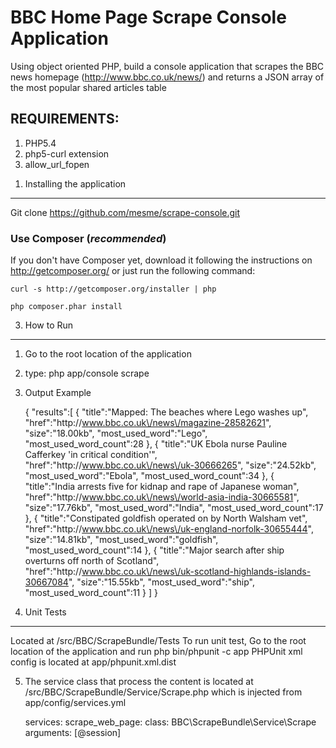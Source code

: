 BBC Home Page Scrape Console Application
========================

Using object oriented PHP, build a console application that scrapes the BBC news homepage (http://www.bbc.co.uk/news/) and returns a JSON array of the most popular
shared articles table

REQUIREMENTS:
----------------------------------

1. PHP5.4
2. php5-curl extension
3. allow_url_fopen


1) Installing the application
----------------------------------

Git clone https://github.com/mesme/scrape-console.git

### Use Composer (*recommended*)

If you don't have Composer yet, download it following the instructions on
http://getcomposer.org/ or just run the following command:

    curl -s http://getcomposer.org/installer | php

    php composer.phar install

3. How to Run
----------------------------------
 1. Go to the root location of the application
 2. type: php app/console scrape
 3. Output Example

    {
       "results":[
          {
             "title":"Mapped: The beaches where Lego washes up",
             "href":"http:\/\/www.bbc.co.uk\/news\/magazine-28582621",
             "size":"18.00kb",
             "most_used_word":"Lego",
             "most_used_word_count":28
          },
          {
             "title":"UK Ebola nurse Pauline Cafferkey &#039;in critical condition&#039;",
             "href":"http:\/\/www.bbc.co.uk\/news\/uk-30666265",
             "size":"24.52kb",
             "most_used_word":"Ebola",
             "most_used_word_count":34
          },
          {
             "title":"India arrests five for kidnap and rape of Japanese woman",
             "href":"http:\/\/www.bbc.co.uk\/news\/world-asia-india-30665581",
             "size":"17.76kb",
             "most_used_word":"India",
             "most_used_word_count":17
          },
          {
             "title":"Constipated goldfish operated on by North Walsham vet",
             "href":"http:\/\/www.bbc.co.uk\/news\/uk-england-norfolk-30655444",
             "size":"14.81kb",
             "most_used_word":"goldfish",
             "most_used_word_count":14
          },
          {
             "title":"Major search after ship overturns off north of Scotland",
             "href":"http:\/\/www.bbc.co.uk\/news\/uk-scotland-highlands-islands-30667084",
             "size":"15.55kb",
             "most_used_word":"ship",
             "most_used_word_count":11
          }
       ]
    }


4. Unit Tests

----------------------------------
   Located at /src/BBC/ScrapeBundle/Tests
   To run unit test, Go to the root location of the application and run php bin/phpunit -c app
   PHPUnit xml config is located at app/phpunit.xml.dist

5. The service class that process the content is located at /src/BBC/ScrapeBundle/Service/Scrape.php which is injected
    from app/config/services.yml

    services:
        scrape_web_page:
            class: BBC\ScrapeBundle\Service\Scrape
            arguments: [@session]
